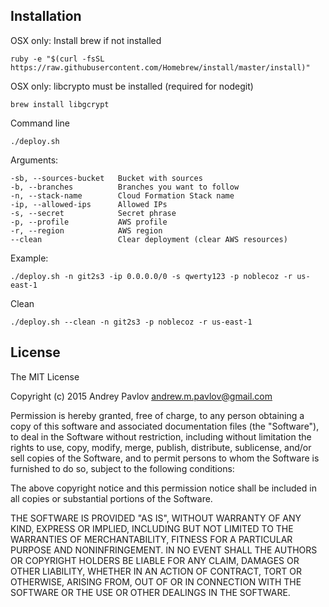 ## Installation

OSX only: Install brew if not installed

    ruby -e "$(curl -fsSL https://raw.githubusercontent.com/Homebrew/install/master/install)"

OSX only: libcrypto must be installed (required for nodegit) 

    brew install libgcrypt

Command line

    ./deploy.sh

Arguments:

    -sb, --sources-bucket   Bucket with sources
    -b, --branches          Branches you want to follow
    -n, --stack-name        Cloud Formation Stack name
    -ip, --allowed-ips      Allowed IPs
    -s, --secret            Secret phrase
    -p, --profile           AWS profile
    -r, --region            AWS region
    --clean                 Clear deployment (clear AWS resources)

Example:

    ./deploy.sh -n git2s3 -ip 0.0.0.0/0 -s qwerty123 -p noblecoz -r us-east-1
    
Clean

    ./deploy.sh --clean -n git2s3 -p noblecoz -r us-east-1

## License

The MIT License

Copyright (c) 2015 Andrey Pavlov <andrew.m.pavlov@gmail.com>

Permission is hereby granted, free of charge, to any person obtaining a copy
of this software and associated documentation files (the "Software"), to deal
in the Software without restriction, including without limitation the rights
to use, copy, modify, merge, publish, distribute, sublicense, and/or sell
copies of the Software, and to permit persons to whom the Software is
furnished to do so, subject to the following conditions:

The above copyright notice and this permission notice shall be included in
all copies or substantial portions of the Software.

THE SOFTWARE IS PROVIDED "AS IS", WITHOUT WARRANTY OF ANY KIND, EXPRESS OR
IMPLIED, INCLUDING BUT NOT LIMITED TO THE WARRANTIES OF MERCHANTABILITY,
FITNESS FOR A PARTICULAR PURPOSE AND NONINFRINGEMENT. IN NO EVENT SHALL THE
AUTHORS OR COPYRIGHT HOLDERS BE LIABLE FOR ANY CLAIM, DAMAGES OR OTHER
LIABILITY, WHETHER IN AN ACTION OF CONTRACT, TORT OR OTHERWISE, ARISING FROM,
OUT OF OR IN CONNECTION WITH THE SOFTWARE OR THE USE OR OTHER DEALINGS IN
THE SOFTWARE.
